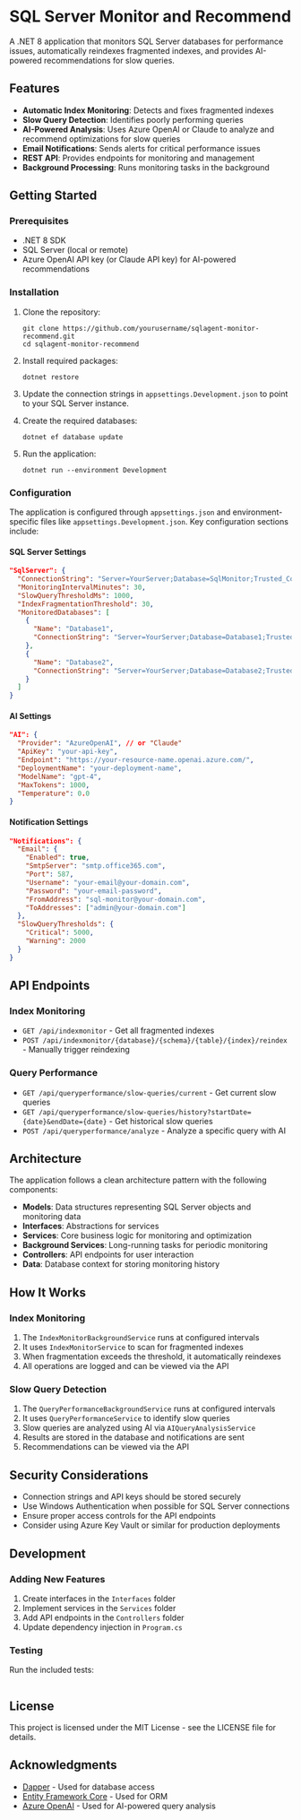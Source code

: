 # SQL Server Monitor and Recommend

A .NET 8 application that monitors SQL Server databases for performance issues, automatically reindexes fragmented indexes, and provides AI-powered recommendations for slow queries.

## Features

- **Automatic Index Monitoring**: Detects and fixes fragmented indexes
- **Slow Query Detection**: Identifies poorly performing queries
- **AI-Powered Analysis**: Uses Azure OpenAI or Claude to analyze and recommend optimizations for slow queries
- **Email Notifications**: Sends alerts for critical performance issues
- **REST API**: Provides endpoints for monitoring and management
- **Background Processing**: Runs monitoring tasks in the background

## Getting Started

### Prerequisites

- .NET 8 SDK
- SQL Server (local or remote)
- Azure OpenAI API key (or Claude API key) for AI-powered recommendations

### Installation

1. Clone the repository:
   ```
   git clone https://github.com/yourusername/sqlagent-monitor-recommend.git
   cd sqlagent-monitor-recommend
   ```

2. Install required packages:
   ```
   dotnet restore
   ```

3. Update the connection strings in `appsettings.Development.json` to point to your SQL Server instance.

4. Create the required databases:
   ```
   dotnet ef database update
   ```

5. Run the application:
   ```
   dotnet run --environment Development
   ```

### Configuration

The application is configured through `appsettings.json` and environment-specific files like `appsettings.Development.json`. Key configuration sections include:

#### SQL Server Settings

```json
"SqlServer": {
  "ConnectionString": "Server=YourServer;Database=SqlMonitor;Trusted_Connection=True;",
  "MonitoringIntervalMinutes": 30,
  "SlowQueryThresholdMs": 1000,
  "IndexFragmentationThreshold": 30,
  "MonitoredDatabases": [
    {
      "Name": "Database1",
      "ConnectionString": "Server=YourServer;Database=Database1;Trusted_Connection=True;"
    },
    {
      "Name": "Database2",
      "ConnectionString": "Server=YourServer;Database=Database2;Trusted_Connection=True;"
    }
  ]
}
```

#### AI Settings

```json
"AI": {
  "Provider": "AzureOpenAI", // or "Claude"
  "ApiKey": "your-api-key",
  "Endpoint": "https://your-resource-name.openai.azure.com/",
  "DeploymentName": "your-deployment-name",
  "ModelName": "gpt-4",
  "MaxTokens": 1000,
  "Temperature": 0.0
}
```

#### Notification Settings

```json
"Notifications": {
  "Email": {
    "Enabled": true,
    "SmtpServer": "smtp.office365.com",
    "Port": 587,
    "Username": "your-email@your-domain.com",
    "Password": "your-email-password",
    "FromAddress": "sql-monitor@your-domain.com",
    "ToAddresses": ["admin@your-domain.com"]
  },
  "SlowQueryThresholds": {
    "Critical": 5000,
    "Warning": 2000
  }
}
```

## API Endpoints

### Index Monitoring

- `GET /api/indexmonitor` - Get all fragmented indexes
- `POST /api/indexmonitor/{database}/{schema}/{table}/{index}/reindex` - Manually trigger reindexing

### Query Performance

- `GET /api/queryperformance/slow-queries/current` - Get current slow queries
- `GET /api/queryperformance/slow-queries/history?startDate={date}&endDate={date}` - Get historical slow queries
- `POST /api/queryperformance/analyze` - Analyze a specific query with AI

## Architecture

The application follows a clean architecture pattern with the following components:

- **Models**: Data structures representing SQL Server objects and monitoring data
- **Interfaces**: Abstractions for services
- **Services**: Core business logic for monitoring and optimization
- **Background Services**: Long-running tasks for periodic monitoring
- **Controllers**: API endpoints for user interaction
- **Data**: Database context for storing monitoring history

## How It Works

### Index Monitoring

1. The `IndexMonitorBackgroundService` runs at configured intervals
2. It uses `IndexMonitorService` to scan for fragmented indexes
3. When fragmentation exceeds the threshold, it automatically reindexes
4. All operations are logged and can be viewed via the API

### Slow Query Detection

1. The `QueryPerformanceBackgroundService` runs at configured intervals
2. It uses `QueryPerformanceService` to identify slow queries
3. Slow queries are analyzed using AI via `AIQueryAnalysisService`
4. Results are stored in the database and notifications are sent
5. Recommendations can be viewed via the API

## Security Considerations

- Connection strings and API keys should be stored securely
- Use Windows Authentication when possible for SQL Server connections
- Ensure proper access controls for the API endpoints
- Consider using Azure Key Vault or similar for production deployments

## Development

### Adding New Features

1. Create interfaces in the `Interfaces` folder
2. Implement services in the `Services` folder
3. Add API endpoints in the `Controllers` folder
4. Update dependency injection in `Program.cs`

### Testing

Run the included tests:

```dotnet test
```

## License

This project is licensed under the MIT License - see the LICENSE file for details.

## Acknowledgments

- [Dapper](https://github.com/DapperLib/Dapper) - Used for database access
- [Entity Framework Core](https://docs.microsoft.com/en-us/ef/core/) - Used for ORM
- [Azure OpenAI](https://azure.microsoft.com/en-us/services/cognitive-services/openai-service/) - Used for AI-powered query analysis 